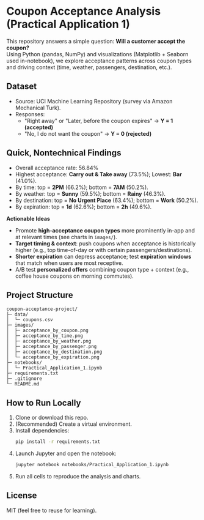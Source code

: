 # Coupon Acceptance Analysis (Practical Application 1)

This repository answers a simple question: **Will a customer accept the coupon?**  
Using Python (pandas, NumPy) and visualizations (Matplotlib + Seaborn used in-notebook), we explore acceptance patterns across coupon types and driving context (time, weather, passengers, destination, etc.).

## Dataset
- Source: UCI Machine Learning Repository (survey via Amazon Mechanical Turk).  
- Responses: 
  - "Right away" or "Later, before the coupon expires" → **Y = 1 (accepted)**
  - "No, I do not want the coupon" → **Y = 0 (rejected)**

## Quick, Nontechnical Findings
- Overall acceptance rate: 56.84%
- Highest acceptance: **Carry out & Take away** (73.5%); Lowest: **Bar** (41.0%).
- By time: top = **2PM** (66.2%); bottom = **7AM** (50.2%).
- By weather: top = **Sunny** (59.5%); bottom = **Rainy** (46.3%).
- By destination: top = **No Urgent Place** (63.4%); bottom = **Work** (50.2%).
- By expiration: top = **1d** (62.6%); bottom = **2h** (49.6%).

**Actionable Ideas**
- Promote **high-acceptance coupon types** more prominently in-app and at relevant times (see charts in `images/`).
- **Target timing & context**: push coupons when acceptance is historically higher (e.g., top time-of-day or with certain passengers/destinations).
- **Shorter expiration** can depress acceptance; test **expiration windows** that match when users are most receptive.
- A/B test **personalized offers** combining coupon type + context (e.g., coffee house coupons on morning commutes).

## Project Structure
```
coupon-acceptance-project/
├─ data/
│  └─ coupons.csv
├─ images/
│  ├─ acceptance_by_coupon.png
│  ├─ acceptance_by_time.png
│  ├─ acceptance_by_weather.png
│  ├─ acceptance_by_passenger.png
│  ├─ acceptance_by_destination.png
│  └─ acceptance_by_expiration.png
├─ notebooks/
│  └─ Practical_Application_1.ipynb
├─ requirements.txt
├─ .gitignore
└─ README.md
```

## How to Run Locally
1. Clone or download this repo.
2. (Recommended) Create a virtual environment.
3. Install dependencies:
   ```bash
   pip install -r requirements.txt
   ```
4. Launch Jupyter and open the notebook:
   ```bash
   jupyter notebook notebooks/Practical_Application_1.ipynb
   ```
5. Run all cells to reproduce the analysis and charts.

## License
MIT (feel free to reuse for learning).
